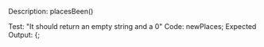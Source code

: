 Description: placesBeen()

Test: "It should return an empty string and a 0"
Code: newPlaces;
Expected Output: {;



